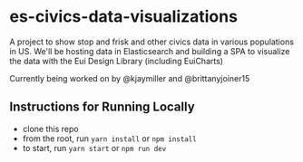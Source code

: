 # es-civics-data-visualizations

A project to show stop and frisk and other civics data in various populations in US. We'll be hosting data in Elasticsearch and building a SPA to visualize the data with the Eui Design Library (including EuiCharts)

Currently being worked on by @kjaymiller and @brittanyjoiner15

## Instructions for Running Locally

- clone this repo
- from the root, run `yarn install` or `npm install`
- to start, run `yarn start` or `npm run dev`
